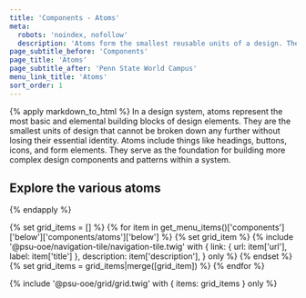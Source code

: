 ```yaml
---
title: 'Components - Atoms'
meta:
  robots: 'noindex, nofollow'
  description: 'Atoms form the smallest reusable units of a design. They may include features like headings, buttons, and other low level components.'
page_subtitle_before: 'Components'
page_title: 'Atoms'
page_subtitle_after: 'Penn State World Campus'
menu_link_title: 'Atoms'
sort_order: 1
---
```


{% apply markdown_to_html %}
  In a design system, atoms represent the most basic and elemental building
  blocks of design elements. They are the smallest units of design that cannot
  be broken down any further without losing their essential identity. Atoms
  include things like headings, buttons, icons, and form elements. They serve
  as the foundation for building more complex design components and patterns
  within a system.
  ## Explore the various atoms
{% endapply %}

{% set grid_items = [] %}
{% for item in get_menu_items()['components']['below']['components/atoms']['below'] %}
  {% set grid_item %}
    {% include '@psu-ooe/navigation-tile/navigation-tile.twig' with {
      link: { url: item['url'], label: item['title'] },
      description: item['description'],
    } only %}
  {% endset %}
  {% set grid_items = grid_items|merge([grid_item]) %}
{% endfor %}

{% include '@psu-ooe/grid/grid.twig' with {
  items: grid_items
} only %}